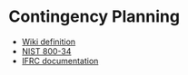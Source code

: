 # Contingency Planning

* [Wiki definition](https://en.wikipedia.org/wiki/Contingency_plan)
* [NIST 800-34](https://nvlpubs.nist.gov/nistpubs/Legacy/SP/nistspecialpublication800-34r1.pdf)
* [IFRC documentation](https://www.ifrc.org/PageFiles/40825/1220900-CPG%202012-EN-LR.pdf)
